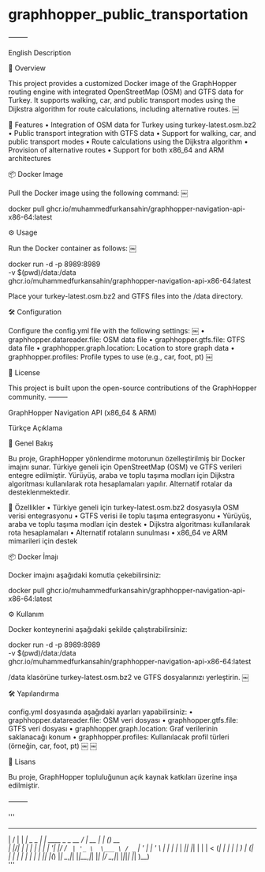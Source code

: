 # graphhopper_public_transportation


⸻

English Description

🚀 Overview

This project provides a customized Docker image of the GraphHopper routing engine with integrated OpenStreetMap (OSM) and GTFS data for Turkey. It supports walking, car, and public transport modes using the Dijkstra algorithm for route calculations, including alternative routes. ￼

🧩 Features
	•	Integration of OSM data for Turkey using turkey-latest.osm.bz2
	•	Public transport integration with GTFS data
	•	Support for walking, car, and public transport modes
	•	Route calculations using the Dijkstra algorithm
	•	Provision of alternative routes
	•	Support for both x86_64 and ARM architectures

📦 Docker Image

Pull the Docker image using the following command: ￼

docker pull ghcr.io/muhammedfurkansahin/graphhopper-navigation-api-x86-64:latest

⚙️ Usage

Run the Docker container as follows: ￼

docker run -d -p 8989:8989 \
  -v $(pwd)/data:/data \
  ghcr.io/muhammedfurkansahin/graphhopper-navigation-api-x86-64:latest

Place your turkey-latest.osm.bz2 and GTFS files into the /data directory.

🛠 Configuration

Configure the config.yml file with the following settings: ￼
	•	graphhopper.datareader.file: OSM data file
	•	graphhopper.gtfs.file: GTFS data file
	•	graphhopper.graph.location: Location to store graph data
	•	graphhopper.profiles: Profile types to use (e.g., car, foot, pt) ￼

📄 License

This project is built upon the open-source contributions of the GraphHopper community.
⸻

GraphHopper Navigation API (x86_64 & ARM)

Türkçe Açıklama

🚀 Genel Bakış

Bu proje, GraphHopper yönlendirme motorunun özelleştirilmiş bir Docker imajını sunar. Türkiye geneli için OpenStreetMap (OSM) ve GTFS verileri entegre edilmiştir. Yürüyüş, araba ve toplu taşıma modları için Dijkstra algoritması kullanılarak rota hesaplamaları yapılır. Alternatif rotalar da desteklenmektedir.

🧩 Özellikler
	•	Türkiye geneli için turkey-latest.osm.bz2 dosyasıyla OSM verisi entegrasyonu
	•	GTFS verisi ile toplu taşıma entegrasyonu
	•	Yürüyüş, araba ve toplu taşıma modları için destek
	•	Dijkstra algoritması kullanılarak rota hesaplamaları
	•	Alternatif rotaların sunulması
	•	x86_64 ve ARM mimarileri için destek

📦 Docker İmajı

Docker imajını aşağıdaki komutla çekebilirsiniz:

docker pull ghcr.io/muhammedfurkansahin/graphhopper-navigation-api-x86-64:latest

⚙️ Kullanım

Docker konteynerini aşağıdaki şekilde çalıştırabilirsiniz:

docker run -d -p 8989:8989 \
  -v $(pwd)/data:/data \
  ghcr.io/muhammedfurkansahin/graphhopper-navigation-api-x86-64:latest

/data klasörüne turkey-latest.osm.bz2 ve GTFS dosyalarınızı yerleştirin. ￼

🛠 Yapılandırma

config.yml dosyasında aşağıdaki ayarları yapabilirsiniz:
	•	graphhopper.datareader.file: OSM veri dosyası
	•	graphhopper.gtfs.file: GTFS veri dosyası
	•	graphhopper.graph.location: Graf verilerinin saklanacağı konum
	•	graphhopper.profiles: Kullanılacak profil türleri (örneğin, car, foot, pt) ￼ ￼

📄 Lisans

Bu proje, GraphHopper topluluğunun açık kaynak katkıları üzerine inşa edilmiştir.


⸻


'''
 __  __     _____           _                 ____        _     _       
|  \/  |   |  ___|   _ _ __| | ____ _ _ __   / ___|  __ _| |__ (_)_ __  
| |\/| |   | |_ | | | | '__| |/ / _` | '_ \  \___ \ / _` | '_ \| | '_ \ 
| |  | |_  |  _|| |_| | |  |   < (_| | | | |  ___) | (_| | | | | | | | |
|_|  |_(_) |_|   \__,_|_|  |_|\_\__,_|_| |_| |____/ \__,_|_| |_|_|_| |_|
                                                )__)                    
'''

